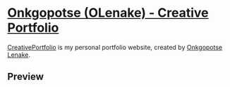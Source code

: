 # [Onkgopotse (OLenake) - Creative Portfolio](https://github.com/OLenake/CreativePortfolio)

[CreativePortfolio](https://olenake.github.io/CreativePortfolio/) is my personal portfolio website, created by [Onkgopotse Lenake](https://onkgopotselenake.me/).

## Preview
